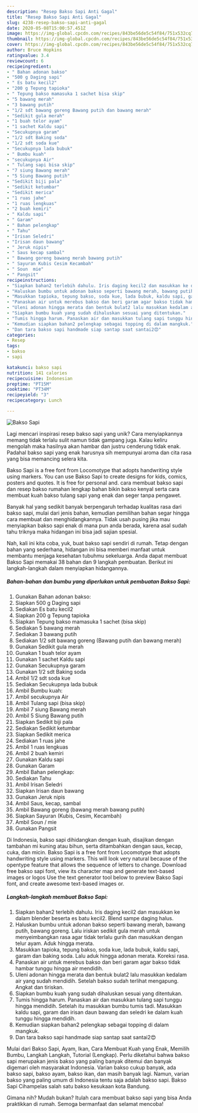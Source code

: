 ```yaml
---
description: "Resep Bakso Sapi Anti Gagal"
title: "Resep Bakso Sapi Anti Gagal"
slug: 4238-resep-bakso-sapi-anti-gagal
date: 2020-05-08T15:00:57.451Z
image: https://img-global.cpcdn.com/recipes/843be56de5c54f84/751x532cq70/bakso-sapi-foto-resep-utama.jpg
thumbnail: https://img-global.cpcdn.com/recipes/843be56de5c54f84/751x532cq70/bakso-sapi-foto-resep-utama.jpg
cover: https://img-global.cpcdn.com/recipes/843be56de5c54f84/751x532cq70/bakso-sapi-foto-resep-utama.jpg
author: Bruce Hopkins
ratingvalue: 3.4
reviewcount: 6
recipeingredient:
- " Bahan adonan bakso"
- "500 g Daging sapi"
- " Es batu kecil2"
- "200 g Tepung tapioka"
- " Tepung bakso mamasuka 1 sachet bisa skip"
- "5 bawang merah"
- "3 bawang putih"
- "1/2 sdt bawang goreng Bawang putih dan bawang merah"
- "Sedikit gula merah"
- "1 buah telor ayam"
- "1 sachet Kaldu sapi"
- "Secukupnya garam"
- "1/2 sdt Baking soda"
- "1/2 sdt soda kue"
- "Secukupnya lada bubuk"
- " Bumbu kuah"
- "secukupnya Air"
- " Tulang sapi bisa skip"
- "7 siung Bawang merah"
- "5 Siung Bawang putih"
- "Sedikit biji pala"
- "Sedikit ketumbar"
- "Sedikit merica"
- "1 ruas jahe"
- "1 ruas lengkuas"
- "2 buah kemiri"
- " Kaldu sapi"
- " Garam"
- " Bahan pelengkap"
- " Tahu"
- "Irisan Seledri"
- "Irisan daun bawang"
- " Jeruk nipis"
- " Saus kecap sambal"
- " Bawang goreng bawang merah bawang putih"
- " Sayuran Kubis Cesim Kecambah"
- " Soun  mie"
- " Pangsit"
recipeinstructions:
- "Siapkan bahan2 terlebih dahulu. Iris daging kecil2 dan masukkan ke dalam blender beserta es batu kecil2. Blend sampe daging halus."
- "Haluskan bumbu untuk adonan bakso seperti bawang merah, bawang putih, bawang goreng. Lalu iriskan sedikit gula merah untuk menyeimbangkan rasa agar tidak terlalu gurih dan masukkan dengan telur ayam. Aduk hingga merata."
- "Masukkan tapioka, tepung bakso, soda kue, lada bubuk, kaldu sapi, garam dan baking soda. Lalu aduk hingga adonan merata. Koreksi rasa."
- "Panaskan air untuk merebus bakso dan beri garam agar bakso tidak hambar tunggu hingga air mendidih."
- "Uleni adonan hingga merata dan bentuk bulat2 lalu masukkan kedalam air yang sudah mendidih. Setelah bakso sudah terlihat mengapung. Angkat dan tiriskan."
- "Siapkan bumbu kuah yang sudah dihaluskan sesuai yang ditentukan."
- "Tumis hingga harum. Panaskan air dan masukkan tulang sapi tunggu hingga mendidih. Setelah itu masukkan bumbu tumis tadi. Masukkan kaldu sapi, garam dan irisan daun bawang dan seledri ke dalam kuah tunggu hingga mendidih."
- "Kemudian siapkan bahan2 pelengkap sebagai topping di dalam mangkuk."
- "Dan tara bakso sapi handmade siap santap saat santai2😍"
categories:
- Resep
tags:
- bakso
- sapi

katakunci: bakso sapi 
nutrition: 141 calories
recipecuisine: Indonesian
preptime: "PT15M"
cooktime: "PT34M"
recipeyield: "3"
recipecategory: Lunch

---
```



![Bakso Sapi](https://img-global.cpcdn.com/recipes/843be56de5c54f84/751x532cq70/bakso-sapi-foto-resep-utama.jpg)

Lagi mencari inspirasi resep bakso sapi yang unik? Cara menyiapkannya memang tidak terlalu sulit namun tidak gampang juga. Kalau keliru mengolah maka hasilnya akan hambar dan justru cenderung tidak enak. Padahal bakso sapi yang enak harusnya sih mempunyai aroma dan cita rasa yang bisa memancing selera kita.

Bakso Sapi is a free font from Locomotype that adopts handwriting style using markers. You can use Bakso Sapi to create designs for kids, comics, posters and quotes. It is free for personal and. cara membuat bakso sapi dan resep bakso rumahan lengkap bahan bikin bakso kenyal serta cara membuat kuah bakso tulang sapi yang enak dan seger tanpa pengawet.

Banyak hal yang sedikit banyak berpengaruh terhadap kualitas rasa dari bakso sapi, mulai dari jenis bahan, kemudian pemilihan bahan segar hingga cara membuat dan menghidangkannya. Tidak usah pusing jika mau menyiapkan bakso sapi enak di mana pun anda berada, karena asal sudah tahu triknya maka hidangan ini bisa jadi sajian spesial.


Nah, kali ini kita coba, yuk, buat bakso sapi sendiri di rumah. Tetap dengan bahan yang sederhana, hidangan ini bisa memberi manfaat untuk membantu menjaga kesehatan tubuhmu sekeluarga. Anda dapat membuat Bakso Sapi memakai 38 bahan dan 9 langkah pembuatan. Berikut ini langkah-langkah dalam menyiapkan hidangannya.

<!--inarticleads1-->

##### Bahan-bahan dan bumbu yang diperlukan untuk pembuatan Bakso Sapi:

1. Gunakan  Bahan adonan bakso:
1. Siapkan 500 g Daging sapi
1. Sediakan  Es batu kecil2
1. Siapkan 200 g Tepung tapioka
1. Siapkan  Tepung bakso mamasuka 1 sachet (bisa skip)
1. Sediakan 5 bawang merah
1. Sediakan 3 bawang putih
1. Sediakan 1/2 sdt bawang goreng (Bawang putih dan bawang merah)
1. Gunakan Sedikit gula merah
1. Gunakan 1 buah telor ayam
1. Gunakan 1 sachet Kaldu sapi
1. Gunakan Secukupnya garam
1. Gunakan 1/2 sdt Baking soda
1. Ambil 1/2 sdt soda kue
1. Sediakan Secukupnya lada bubuk
1. Ambil  Bumbu kuah:
1. Ambil secukupnya Air
1. Ambil  Tulang sapi (bisa skip)
1. Ambil 7 siung Bawang merah
1. Ambil 5 Siung Bawang putih
1. Siapkan Sedikit biji pala
1. Sediakan Sedikit ketumbar
1. Siapkan Sedikit merica
1. Sediakan 1 ruas jahe
1. Ambil 1 ruas lengkuas
1. Ambil 2 buah kemiri
1. Gunakan  Kaldu sapi
1. Gunakan  Garam
1. Ambil  Bahan pelengkap:
1. Sediakan  Tahu
1. Ambil Irisan Seledri
1. Siapkan Irisan daun bawang
1. Gunakan  Jeruk nipis
1. Ambil  Saus, kecap, sambal
1. Ambil  Bawang goreng (bawang merah bawang putih)
1. Siapkan  Sayuran (Kubis, Cesim, Kecambah)
1. Ambil  Soun / mie
1. Gunakan  Pangsit


Di Indonesia, bakso sapi dihidangkan dengan kuah, disajikan dengan tambahan mi kuning atau bihun, serta ditambahkan dengan saus, kecap, cuka, dan micin. Bakso Sapi is a free font from Locomotype that adopts handwriting style using markers. This will look very natural because of the opentype feature that allows the sequence of letters to change. Download free bakso sapi font, view its character map and generate text-based images or logos Use the text generator tool below to preview Bakso Sapi font, and create awesome text-based images or. 

<!--inarticleads2-->

##### Langkah-langkah membuat Bakso Sapi:

1. Siapkan bahan2 terlebih dahulu. Iris daging kecil2 dan masukkan ke dalam blender beserta es batu kecil2. Blend sampe daging halus.
1. Haluskan bumbu untuk adonan bakso seperti bawang merah, bawang putih, bawang goreng. Lalu iriskan sedikit gula merah untuk menyeimbangkan rasa agar tidak terlalu gurih dan masukkan dengan telur ayam. Aduk hingga merata.
1. Masukkan tapioka, tepung bakso, soda kue, lada bubuk, kaldu sapi, garam dan baking soda. Lalu aduk hingga adonan merata. Koreksi rasa.
1. Panaskan air untuk merebus bakso dan beri garam agar bakso tidak hambar tunggu hingga air mendidih.
1. Uleni adonan hingga merata dan bentuk bulat2 lalu masukkan kedalam air yang sudah mendidih. Setelah bakso sudah terlihat mengapung. Angkat dan tiriskan.
1. Siapkan bumbu kuah yang sudah dihaluskan sesuai yang ditentukan.
1. Tumis hingga harum. Panaskan air dan masukkan tulang sapi tunggu hingga mendidih. Setelah itu masukkan bumbu tumis tadi. Masukkan kaldu sapi, garam dan irisan daun bawang dan seledri ke dalam kuah tunggu hingga mendidih.
1. Kemudian siapkan bahan2 pelengkap sebagai topping di dalam mangkuk.
1. Dan tara bakso sapi handmade siap santap saat santai2😍


Mulai dari Bakso Sapi, Ayam, Ikan, Cara Membuat Kuah yang Enak, Memilih Bumbu, Langkah Langkah, Tutorial (Lengkap). Perlu diketahui bahwa bakso sapi merupakan jenis bakso yang paling banyak ditemui dan banyak digemari oleh masyarakat Indonesia. Varian bakso cukup banyak, ada bakso sapi, bakso ayam, bakso ikan, dan masih banyak lagi. Namun, varian bakso yang paling umum di Indonesia tentu saja adalah bakso sapi. Bakso Sapi Cihampelas salah satu bakso kesukaan kota Bandung. 

Gimana nih? Mudah bukan? Itulah cara membuat bakso sapi yang bisa Anda praktikkan di rumah. Semoga bermanfaat dan selamat mencoba!
